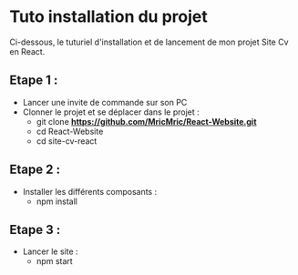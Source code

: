 # Tuto installation du projet

Ci-dessous, le tuturiel d'installation et de lancement de mon projet Site Cv en React.

## Etape 1 :

- Lancer une invite de commande sur son PC
- Clonner le projet et se déplacer dans le projet : 
  - git clone __https://github.com/MricMric/React-Website.git__
  - cd React-Website
  - cd site-cv-react

## Etape 2 :

- Installer les différents composants :
  - npm install 
  
## Etape 3 :

- Lancer le site :
  - npm start
